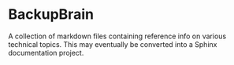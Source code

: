 # BackupBrain
A collection of markdown files containing reference info on various technical topics.  This may eventually be converted into a Sphinx documentation project.

